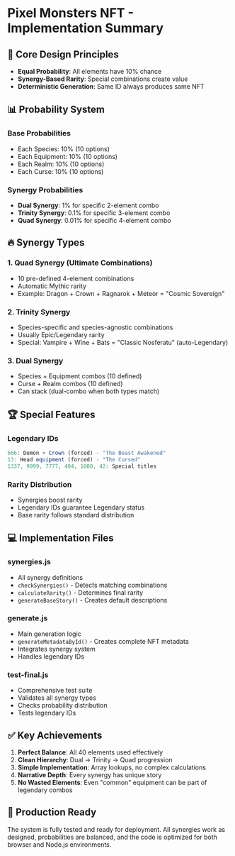 # Pixel Monsters NFT - Implementation Summary

## 🎯 Core Design Principles
- **Equal Probability**: All elements have 10% chance
- **Synergy-Based Rarity**: Special combinations create value
- **Deterministic Generation**: Same ID always produces same NFT

## 📊 Probability System

### Base Probabilities
- Each Species: 10% (10 options)
- Each Equipment: 10% (10 options)
- Each Realm: 10% (10 options)
- Each Curse: 10% (10 options)

### Synergy Probabilities
- **Dual Synergy**: 1% for specific 2-element combo
- **Trinity Synergy**: 0.1% for specific 3-element combo
- **Quad Synergy**: 0.01% for specific 4-element combo

## 🔥 Synergy Types

### 1. Quad Synergy (Ultimate Combinations)
- 10 pre-defined 4-element combinations
- Automatic Mythic rarity
- Example: Dragon + Crown + Ragnarok + Meteor = "Cosmic Sovereign"

### 2. Trinity Synergy
- Species-specific and species-agnostic combinations
- Usually Epic/Legendary rarity
- Special: Vampire + Wine + Bats = "Classic Nosferatu" (auto-Legendary)

### 3. Dual Synergy
- Species + Equipment combos (10 defined)
- Curse + Realm combos (10 defined)
- Can stack (dual-combo when both types match)

## 🏆 Special Features

### Legendary IDs
```javascript
666: Demon + Crown (forced) - "The Beast Awakened"
13: Head equipment (forced) - "The Cursed"
1337, 9999, 7777, 404, 1000, 42: Special titles
```

### Rarity Distribution
- Synergies boost rarity
- Legendary IDs guarantee Legendary status
- Base rarity follows standard distribution

## 💻 Implementation Files

### synergies.js
- All synergy definitions
- `checkSynergies()` - Detects matching combinations
- `calculateRarity()` - Determines final rarity
- `generateBaseStory()` - Creates default descriptions

### generate.js
- Main generation logic
- `generateMetadataById()` - Creates complete NFT metadata
- Integrates synergy system
- Handles legendary IDs

### test-final.js
- Comprehensive test suite
- Validates all synergy types
- Checks probability distribution
- Tests legendary IDs

## ✅ Key Achievements
1. **Perfect Balance**: All 40 elements used effectively
2. **Clean Hierarchy**: Dual → Trinity → Quad progression
3. **Simple Implementation**: Array lookups, no complex calculations
4. **Narrative Depth**: Every synergy has unique story
5. **No Wasted Elements**: Even "common" equipment can be part of legendary combos

## 🚀 Production Ready
The system is fully tested and ready for deployment. All synergies work as designed, probabilities are balanced, and the code is optimized for both browser and Node.js environments.